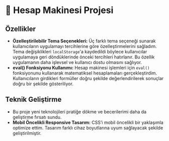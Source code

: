 # 🧮 Hesap Makinesi Projesi

## Özellikler

- **Özelleştirilebilir Tema Seçenekleri:** Üç farklı tema seçeneği sunarak kullanıcıların uygulamayı tercihlerine göre özelleştirmelerini sağladım. Tema değişiklikleri `localStorage`'a kaydedildi böylece kullanıcılar uygulamaya geri döndüklerinde önceki tercihleri hatırlanır. Bu özellik uygulamanın daha işlevsel ve kullanıcı dostu olmasını sağlıyor.
- **eval() Fonksiyonu Kullanımı:** Hesap makinesi işlemleri için `eval()` fonksiyonunu kullanarak matematiksel hesaplamaları gerçekleştirdim. Kullanıcıların girdikleri formüller doğru şekilde değerlendirilerek sonuçlar doğru bir şekilde gösteriliyor.

## Teknik Geliştirme

- Bu proje yeni teknolojileri pratiğe dökme ve becerilerimi daha da geliştirme fırsatı sundu.
- **Mobil Öncelikli Responsive Tasarım:** CSS’i mobil öncelikli bir yaklaşımla optimize ettim. Tasarım farklı cihaz boyutlarına uyum sağlayacak şekilde geliştirilmiştir.
